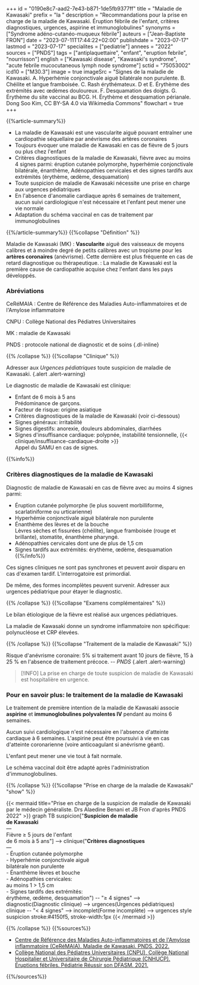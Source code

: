 +++
id = "0190e8c7-aad2-7e43-b871-1de5fb9377ff"
title = "Maladie de Kawasaki"
prefix = "la "
description = "Recommandations pour la prise en charge de la maladie de Kawasaki. Éruption fébrile de l'enfant, critères diagnostiques, urgences, aspirine et immunoglobulines"
synonyms = ["Syndrome adéno-cutanéo-muqueux fébrile"]
auteurs = ["Jean-Baptiste FRON"]
date = "2023-07-11T17:44:22+02:00"
publishdate = "2023-07-17"
lastmod = "2023-07-17"
specialites = ["pediatrie"]
annees = "2022"
sources = ["PNDS"]
tags = ["antiplaquettaire", "enfant", "eruption febrile", "nourrisson"]
english = ["Kawasaki disease", "Kawasaki's syndrome", "acute febrile mucocutaneous lymph node syndrome"]
sctid = "75053002"
icd10 = ["M30.3"]
image = true
imageSrc = "Signes de la maladie de Kawasaki. A. Hyperhémie conjonctivale aiguë bilatérale non purulente. B. Chéilite et langue framboisée. C. Rash érythémateux. D et E. Érythème des extrémités avec œdèmes douloureux. F. Desquamation des doigts. G. Érythème du site vaccinal au BCG. H. Érythème et desquamation périanale. Dong Soo Kim, CC BY-SA 4.0 via Wikimedia Commons"
flowchart = true
+++

{{%article-summary%}}

- La maladie de Kawasaki est une vascularite aiguë pouvant entraîner une cardiopathie séquellaire par anévrisme des artères coronaires
- Toujours évoquer une maladie de Kawasaki en cas de fièvre de 5 jours ou plus chez l'enfant
- Critères diagnostiques de la maladie de Kawasaki, fièvre avec au moins 4 signes parmi: éruption cutanée polymorphe, hyperhémie conjonctivale bilatérale, énanthème, Adénopathies cervicales et des signes tardifs aux extrémités (érythème, œdème, desquamation)
- Toute suspicion de maladie de Kawasaki nécessite une prise en charge aux urgences pédiatriques
- En l'absence d'anomalie cardiaque après 6 semaines de traitement, aucun suivi cardiologique n'est nécessaire et l'enfant peut mener une vie normale
- Adaptation du schéma vaccinal en cas de traitement par immunoglobulines

{{%/article-summary%}}
{{%collapse "Définition" %}}

Maladie de Kawasaki (MK)
: **Vascularite** aiguë des vaisseaux de moyens calibres et à moindre degré de petits calibres avec un tropisme pour les **artères coronaires** (anévrisme). Cette dernière est plus fréquente en cas de retard diagnostique ou thérapeutique.
: La maladie de Kawasaki est la première cause de cardiopathie acquise chez l'enfant dans les pays développés.

### Abréviations

CeRéMAIA
: Centre de Référence des Maladies Auto-inflammatoires et de l'Amylose inflammatoire

CNPU
: Collège National des Pédiatres Universitaires

MK
: maladie de Kawasaki

PNDS
: protocole national de diagnostic et de soins
{.dl-inline}

{{% /collapse %}}
{{%collapse "Clinique" %}}

Adresser aux *Urgences pédiatriques* toute suspicion de maladie de Kawasaki.
{.alert .alert-warning}

Le diagnostic de maladie de Kawasaki est clinique:

- Enfant de 6 mois à 5 ans  
  Prédominance de garçons.
- Facteur de risque: origine asiatique
- Critères diagnostiques de la maladie de Kawasaki (voir ci-dessous)
- Signes généraux: irritabilité
- Signes digestifs: anorexie, douleurs abdominales, diarrhées
- Signes d'insuffisance cardiaque: polypnée, instabilité tensionnelle, {{< clinique/insuffisance-cardiaque-droite >}}  
  Appel du SAMU en cas de signes.

{{%info%}}

### Critères diagnostiques de la maladie de Kawasaki

Diagnostic de maladie de Kawasaki en cas de fièvre avec au moins 4 signes parmi:

- Éruption cutanée polymorphe (le plus souvent morbilliforme, scarlatiniforme ou urticarienne)
- Hyperhémie conjonctivale aiguë bilatérale non purulente
- Énanthème des lèvres et de la bouche  
  Lèvres sèches et fissurées (chéilite), langue framboisée (rouge et brillante), stomatite, énanthème pharyngé.
- Adénopathies cervicales dont une de plus de 1,5 cm
- Signes tardifs aux extrémités: érythème, œdème, desquamation
{{%/info%}}

Ces signes cliniques ne sont pas synchrones et peuvent avoir disparu en cas d'examen tardif. L'interrogatoire est primordial.

De même, des formes incomplètes peuvent survenir. Adresser aux urgences pédiatrique pour étayer le diagnostic.

{{% /collapse %}}
{{%collapse "Examens complémentaires" %}}

Le bilan étiologique de la fièvre est réalisé aux urgences pédiatriques.

La maladie de Kawasaki donne un syndrome inflammatoire non spécifique: polynucléose et CRP élevées.

{{% /collapse %}}
{{%collapse "Traitement de la maladie de Kawasaki" %}}

Risque d'anévrisme coronaire: 5% si traitement avant 10 jours de fièvre, 15 à 25 % en l'absence de traitement précoce. -- *PNDS*
{.alert .alert-warning}

> [!INFO]
> La prise en charge de toute suspicion de maladie de Kawasaki est hospitalière en urgence.

### Pour en savoir plus: le traitement de la maladie de Kawasaki

Le traitement de première intention de la maladie de Kawasaki associe **aspirine** et **immunoglobulines polyvalentes IV** pendant au moins 6 semaines.

Aucun suivi cardiologique n'est nécessaire en l'absence d'atteinte cardiaque à 6 semaines. L'aspirine peut être poursuivi à vie en cas d'atteinte coronarienne (voire anticoagulant si anévrisme géant).

L'enfant peut mener une vie tout à fait normale.

Le schéma vaccinal doit être adapté après l'administration d'immunoglobulines.

{{% /collapse %}}
{{%collapse "Prise en charge de la maladie de Kawasaki" "show" %}}

{{< mermaid title="Prise en charge de la suspicion de maladie de Kawasaki par le médecin généraliste. Drs Alaedine Benani et JB Fron d'après PNDS 2022" >}}
graph TB
  suspicion["<b>Suspicion de maladie<br>de Kawasaki</b><br>—<br>Fièvre ≥ 5 jours de l'enfant<br>de 6 mois à 5 ans"] --> clinique("<b>Critères diagnostiques</b><br>—<br>- Éruption cutanée polymorphe<br>- Hyperhémie conjonctivale aiguë<br>bilatérale non purulente<br>- Énanthème lèvres et bouche<br>- Adénopathies cervicales:<br> au moins 1 &gt; 1,5 cm<br>- Signes tardifs des extrémités:<br>érythème, œdème, desquamation") -- "≥ 4 signes" --> diagnostic(Diagnostic clinique) --> urgences(Urgences pédiatriques)
    clinique -- "&lt; 4 signes" --> incomplet(Forme incomplète) --> urgences
  style suspicion stroke:#4150f5, stroke-width:1px
{{< /mermaid >}}

{{% /collapse %}}
{{%sources%}}

- [Centre de Référence des Maladies Auto-inflammatoires et de l'Amylose inflammatoire (CeRéMAIA). Maladie de Kawasaki. PNDS. 2022.](https://www.has-sante.fr/jcms/p_3363015/fr/maladie-de-kawasaki)
- [Collège National des Pédiatres Universitaires (CNPU), Collège National Hospitalier et Universitaire de Chirurgie Pédiatrique (CNHUCP). Éruptions fébriles. Pédiatrie Réussir son DFASM. 2021.](https://www.pedia-univ.fr/deuxieme-cycle/referentiel/infectiologie/eruptions-febriles)

{{%/sources%}}
